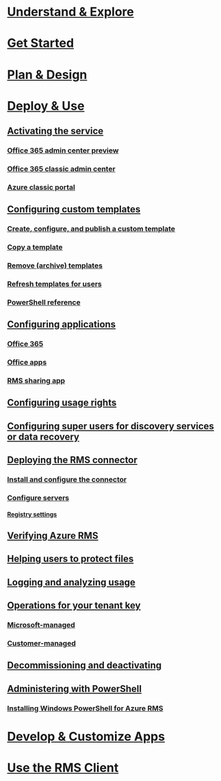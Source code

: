 # [Understand & Explore](/rights-management/understand-explore/azure-rights-management)
# [Get Started](/rights-management/get-started/requirements-for-azure-rights-management)
# [Plan & Design](/rights-management/plan-design/azure-rights-management-deployment-roadmap)
# [Deploy & Use](./activating-azure-rights-management.md)
## [Activating the service](./activating-azure-rights-management.md)
### [Office 365 admin center preview](./activating-azure-rights-management-o365preview.md)
### [Office 365 classic admin center](./activating-azure-rights-management-o365classic.md)
### [Azure classic portal](./activating-azure-rights-management-azure.md)
## [Configuring custom templates](./configure-custom-templates-for-azure-rights-management.md)
### [Create, configure, and publish a custom template](./configure-custom-templates-for-azure-rights-management-create-template.md) 
### [Copy a template](./configure-custom-templates-for-azure-rights-management-copy-template.md)
### [Remove (archive) templates](./configure-custom-templates-for-azure-rights-management-remove-template.md) 
### [Refresh templates for users](./configure-custom-templates-for-azure-rights-management-refresh-templates.md)
### [PowerShell reference](./configure-custom-templates-for-azure-rights-management-powershell.md)
## [Configuring applications](./configuring-applications-for-azure-rights-management.md)
### [Office 365](./0365-configure-for-clients-online-services.md)
### [Office apps](./office-2016-2013-configure-for-clients.md)
### [RMS sharing app](./sharing-app-install-configure.md)
## [Configuring usage rights](./configuring-usage-rights-for-azure-rights-management.md)
## [Configuring super users for discovery services or data recovery](./configuring-super-users-for-azure-rights-management-and-discovery-services-or-data-recovery.md)
## [Deploying the RMS connector](./deploying-the-azure-rights-management-connector.md)
### [Install and configure the connector](./install-and-configure-the-rms-connector.md)
### [Configure servers](./configure-servers-for-the-rms-connector.md)
#### [Registry settings](./registry-settings-rms-connector.md)
## [Verifying Azure RMS](./verifying-azure-rights-management.md)
## [Helping users to protect files](./helping-users-to-protect-files-by-using-azure-rights-management.md)
## [Logging and analyzing usage](./logging-and-analyzing-azure-rights-management-usage.md)
## [Operations for your tenant key](./operations-for-your-azure-rights-management-tenant-key.md)
### [Microsoft-managed](./operations-for-your-azure-rights-management-tenant-key-microsoft-managed.md)
### [Customer-managed](./operations-for-your-azure-rights-management-tenant-key-customer-managed.md)
## [Decommissioning and deactivating](./decommissioning-and-deactivating-azure-rights-management.md)
## [Administering with PowerShell](./administering-azure-rights-management-with-powershell.md)
### [Installing Windows PowerShell for Azure RMS](./installing-windows-powershell-for-azure-rights-management.md)
# [Develop & Customize Apps](/rights-management/develop/developers-guide)
# [Use the RMS Client](/rights-management/rms-client/rights-management-rms-client)
